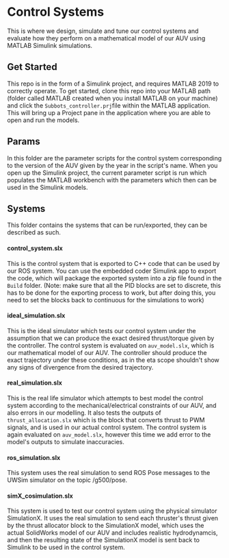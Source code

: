 
# Control Systems

This is where we design, simulate and tune our control systems and evaluate how they perform on a mathematical model of our AUV using MATLAB Simulink simulations. 

## Get Started
This repo is in the form of a Simulink project, and requires MATLAB 2019 to correctly operate. To get started, clone this repo into your MATLAB path (folder called MATLAB created when you install MATLAB on your machine) and click the `Subbots_controller.prj`file within the MATLAB application. This will bring up a Project pane in the application where you are able to open and run the models.

## Params
In this folder are the parameter scripts for the control system corresponding to the version of the AUV given by the year in the script's name. When you open up the Simulink project, the current parameter script is run which populates the MATLAB workbench with the parameters which then can be used in the Simulink models.

## Systems
This folder contains the systems that can be run/exported, they can be described as such.
#### control_system.slx
This is the control system that is exported to C++ code that can be used by our ROS system. You can use the embedded coder Simulink app to export the code, which will package the exported system into a zip file found in the `Build` folder. (Note: make sure that all the PID blocks are set to discrete, this has to be done for the exporting process to work, but after doing this, you need to set the blocks back to continuous for the simulations to work)

#### ideal_simulation.slx
This is the ideal simulator which tests our control system under the assumption that we can produce the exact desired thrust/torque given by the controller. The control system is evaluated on `auv_model.slx`, which is our mathematical model of our AUV. The controller should produce the exact trajectory under these conditions, as in the eta scope shouldn't show any signs of divergence from the desired trajectory.

#### real_simulation.slx
This is the real life simulator which attempts to best model the control system according to the mechanical/electrical constraints of our AUV, and also errors in our modelling. It also tests the outputs of `thrust_allocation.slx` which is the block that converts thrust to PWM signals, and is used in our actual control system. The control system is again evaluated on `auv_model.slx`, however this time we add error to the model's outputs to simulate inaccuracies.

#### ros_simulation.slx
This system uses the real simulation to send ROS Pose messages to the UWSim simulator on the topic /g500/pose.

#### simX_cosimulation.slx
This system is used to test our control system using the physical simulator SimulationX. It uses the real simulation to send each thruster's thrust given by the thrust allocator block to the SimulationX model, which uses the actual SolidWorks model of our AUV and includes realistic hydrodynamcis, and then the resulting state of the SimulationX model is sent back to Simulink to be used in the control system. 
